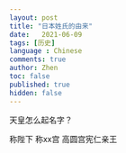 ```yaml
---
layout: post
title: "日本姓氏的由来"
date:   2021-06-09
tags: [历史]
language : Chinese
comments: true
author: Zhen
toc: false
published: true
hidden: false
---
```



天皇怎么起名字？

称陛下
称xx宫 高圆宫宪仁亲王

<!--stackedit_data:
eyJoaXN0b3J5IjpbMjU4MjU4NjkzXX0=
-->